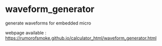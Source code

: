 # waveform_generator
generate waveforms for embedded micro

webpage available : https://rumorofsmoke.github.io/calculator_html/waveform_generator.html
